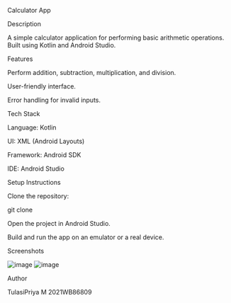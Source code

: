 Calculator App

Description

A simple calculator application for performing basic arithmetic operations. Built using Kotlin and Android Studio.

Features

Perform addition, subtraction, multiplication, and division.

User-friendly interface.

Error handling for invalid inputs.

Tech Stack

Language: Kotlin

UI: XML (Android Layouts)

Framework: Android SDK

IDE: Android Studio

Setup Instructions

Clone the repository:

git clone <repository-link>

Open the project in Android Studio.

Build and run the app on an emulator or a real device.

Screenshots

![image](https://github.com/user-attachments/assets/8e03ed29-ad60-40e3-b35c-ea5223675fa9)
![image](https://github.com/user-attachments/assets/d9b7be02-c59a-49ec-9324-092ca9ee292b)



Author

TulasiPriya M
2021WB86809

